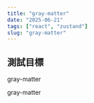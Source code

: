 ```yaml
---
title: "gray-matter"
date: "2025-06-21"
tags: ["react", "zustand"]
slug: "gray-matter"
---
```


## 測試目標

gray-matter

gray-matter
